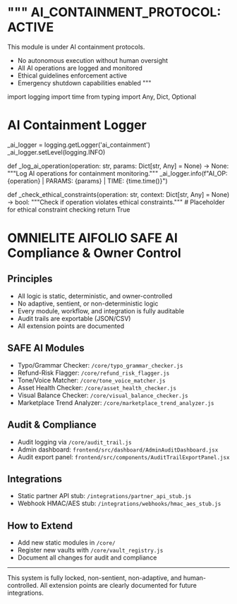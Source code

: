 """
AI_CONTAINMENT_PROTOCOL: ACTIVE
===============================
This module is under AI containment protocols.
- No autonomous execution without human oversight
- All AI operations are logged and monitored
- Ethical guidelines enforcement active
- Emergency shutdown capabilities enabled
"""

import logging
import time
from typing import Any, Dict, Optional

# AI Containment Logger
_ai_logger = logging.getLogger('ai_containment')
_ai_logger.setLevel(logging.INFO)

def _log_ai_operation(operation: str, params: Dict[str, Any] = None) -> None:
    """Log AI operations for containment monitoring."""
    _ai_logger.info(f"AI_OP: {operation} | PARAMS: {params} | TIME: {time.time()}")

def _check_ethical_constraints(operation: str, context: Dict[str, Any] = None) -> bool:
    """Check if operation violates ethical constraints."""
    # Placeholder for ethical constraint checking
    return True


# OMNIELITE AIFOLIO SAFE AI Compliance & Owner Control

## Principles

- All logic is static, deterministic, and owner-controlled
- No adaptive, sentient, or non-deterministic logic
- Every module, workflow, and integration is fully auditable
- Audit trails are exportable (JSON/CSV)
- All extension points are documented

## SAFE AI Modules

- Typo/Grammar Checker: `/core/typo_grammar_checker.js`
- Refund-Risk Flagger: `/core/refund_risk_flagger.js`
- Tone/Voice Matcher: `/core/tone_voice_matcher.js`
- Asset Health Checker: `/core/asset_health_checker.js`
- Visual Balance Checker: `/core/visual_balance_checker.js`
- Marketplace Trend Analyzer: `/core/marketplace_trend_analyzer.js`

## Audit & Compliance

- Audit logging via `/core/audit_trail.js`
- Admin dashboard: `frontend/src/dashboard/AdminAuditDashboard.jsx`
- Audit export panel: `frontend/src/components/AuditTrailExportPanel.jsx`

## Integrations

- Static partner API stub: `/integrations/partner_api_stub.js`
- Webhook HMAC/AES stub: `/integrations/webhooks/hmac_aes_stub.js`

## How to Extend

- Add new static modules in `/core/`
- Register new vaults with `/core/vault_registry.js`
- Document all changes for audit and compliance

---

This system is fully locked, non-sentient, non-adaptive, and human-controlled. All extension points are clearly documented for future integrations.
